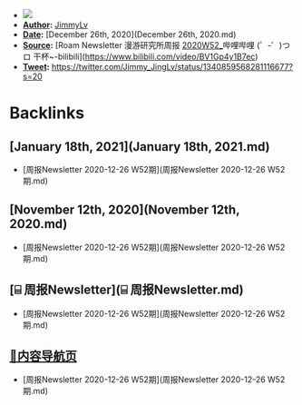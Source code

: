 - ![](../images/AlBr-_6qF3.png?)
- **[Author](Author.md):** [JimmyLv](JimmyLv.md)
- **[Date](Date.md):** [December 26th, 2020](December 26th, 2020.md)
- **[Source](Source.md):** [Roam Newsletter 漫游研究所周报 [2020W52_](2020W52_.md)哔哩哔哩 (゜-゜)つロ 干杯~-bilibili](https://www.bilibili.com/video/BV1Gp4y1B7ec)
- **[Tweet](Tweet.md):** https://twitter.com/Jimmy_JingLv/status/1340859568281116677?s=20

# Backlinks
## [January 18th, 2021](January 18th, 2021.md)
- [周报Newsletter 2020-12-26 W52期](周报Newsletter 2020-12-26 W52期.md)

## [November 12th, 2020](November 12th, 2020.md)
- [周报Newsletter 2020-12-26 W52期](周报Newsletter 2020-12-26 W52期.md)

## [⌸ 周报Newsletter](⌸ 周报Newsletter.md)
- [周报Newsletter 2020-12-26 W52期](周报Newsletter 2020-12-26 W52期.md)

## [🎈内容导航页](🎈内容导航页.md)
- [周报Newsletter 2020-12-26 W52期](周报Newsletter 2020-12-26 W52期.md)

